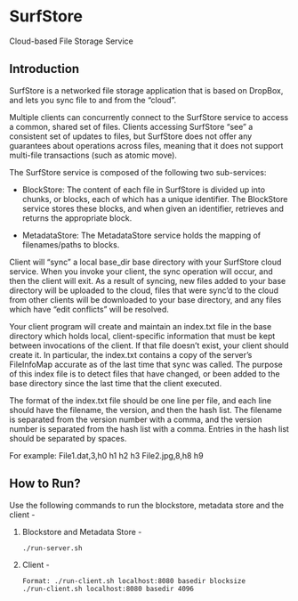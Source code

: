 # SurfStore

Cloud-based File Storage Service

## Introduction

SurfStore is a networked file storage application that is based on DropBox, and lets you sync file to and from the “cloud”.

Multiple clients can concurrently connect to the SurfStore service to access a common, shared set of files. Clients accessing SurfStore “see” a consistent set of updates to files, but SurfStore does not offer any guarantees about operations across files, meaning that it does not support multi-file transactions (such as atomic move).

The SurfStore service is composed of the following two sub-services:

* BlockStore: The content of each file in SurfStore is divided up into chunks, or blocks, each of which has a unique identifier. The BlockStore service stores these blocks, and when given an identifier, retrieves and returns the appropriate block.

* MetadataStore: The MetadataStore service holds the mapping of filenames/paths to blocks.

Client will “sync” a local base_dir base directory with your SurfStore cloud service. When you invoke your client, the sync operation will occur, and then the client will exit. As a result of syncing, new files added to your base directory will be uploaded to the cloud, files that were sync’d to the cloud from other clients will be downloaded to your base directory, and any files which have “edit conflicts” will be resolved.

Your client program will create and maintain an index.txt file in the base directory which holds local, client-specific information that must be kept between invocations of the client. If that file doesn’t exist, your client should create it.  In particular, the index.txt contains a copy of the server’s FileInfoMap accurate as of the last time that sync was called. The purpose of this index file is to detect files that have changed, or been added to the base directory since the last time that the client executed.

The format of the index.txt file should be one line per file, and each line should have the filename, the version, and then the hash list.  The filename is separated from the version number with a comma, and the version number is separated from the hash list with a comma.  Entries in the hash list should be separated by spaces.  

For example:
File1.dat,3,h0 h1 h2 h3
File2.jpg,8,h8 h9

## How to Run?

Use the following commands to run the blockstore, metadata store and the client -

1. Blockstore and Metadata Store -

   ```shell
   ./run-server.sh
   ```

2. Client -

   ```shell
   Format: ./run-client.sh localhost:8080 basedir blocksize
   ./run-client.sh localhost:8080 basedir 4096
   ```
